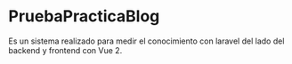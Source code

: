# PruebaPracticaBlog
Es un sistema realizado para medir el conocimiento con laravel del lado del backend y frontend con Vue 2.
